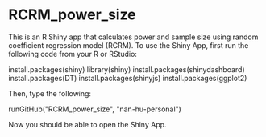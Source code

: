# RCRM_power_size
This is an R Shiny app that calculates power and sample size using random coefficient regression model (RCRM).
To use the Shiny App, first run the following code from your R or RStudio:

install.packages(shiny)
library(shiny)
install.packages(shinydashboard)
install.packages(DT)
install.packages(shinyjs)
install.packages(ggplot2)

Then, type the following:

runGitHub("RCRM_power_size", "nan-hu-personal")

Now you should be able to open the Shiny App.
